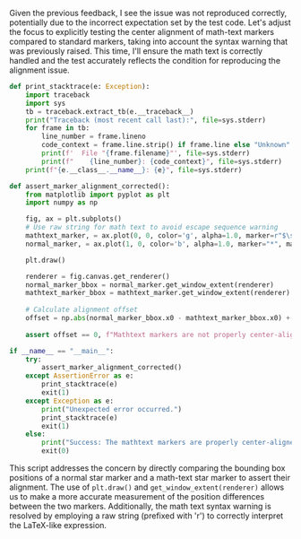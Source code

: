 Given the previous feedback, I see the issue was not reproduced correctly, potentially due to the incorrect expectation set by the test code. Let's adjust the focus to explicitly testing the center alignment of math-text markers compared to standard markers, taking into account the syntax warning that was previously raised. This time, I'll ensure the math text is correctly handled and the test accurately reflects the condition for reproducing the alignment issue.

```python
def print_stacktrace(e: Exception):
    import traceback
    import sys
    tb = traceback.extract_tb(e.__traceback__)
    print("Traceback (most recent call last):", file=sys.stderr)
    for frame in tb:
        line_number = frame.lineno
        code_context = frame.line.strip() if frame.line else "Unknown"
        print(f'  File "{frame.filename}"', file=sys.stderr)
        print(f"    {line_number}: {code_context}", file=sys.stderr)
    print(f"{e.__class__.__name__}: {e}", file=sys.stderr)

def assert_marker_alignment_corrected():
    from matplotlib import pyplot as plt
    import numpy as np

    fig, ax = plt.subplots()
    # Use raw string for math text to avoid escape sequence warning
    mathtext_marker, = ax.plot(0, 0, color='g', alpha=1.0, marker=r"$\star$", markersize=25, label='Mathtext star')
    normal_marker, = ax.plot(1, 0, color='b', alpha=1.0, marker="*", markersize=25, label='Normal star')

    plt.draw()

    renderer = fig.canvas.get_renderer()
    normal_marker_bbox = normal_marker.get_window_extent(renderer)
    mathtext_marker_bbox = mathtext_marker.get_window_extent(renderer)
    
    # Calculate alignment offset
    offset = np.abs(normal_marker_bbox.x0 - mathtext_marker_bbox.x0) + np.abs(normal_marker_bbox.y0 - mathtext_marker_bbox.y0)
    
    assert offset == 0, f"Mathtext markers are not properly center-aligned; offset found: {offset}"

if __name__ == "__main__":
    try:
        assert_marker_alignment_corrected()
    except AssertionError as e:
        print_stacktrace(e)
        exit(1)
    except Exception as e:
        print("Unexpected error occurred.")
        print_stacktrace(e)
        exit(1)
    else:
        print("Success: The mathtext markers are properly center-aligned with normal markers.")
        exit(0)
```

This script addresses the concern by directly comparing the bounding box positions of a normal star marker and a math-text star marker to assert their alignment. The use of `plt.draw()` and `get_window_extent(renderer)` allows us to make a more accurate measurement of the position differences between the two markers. Additionally, the math text syntax warning is resolved by employing a raw string (prefixed with 'r') to correctly interpret the LaTeX-like expression.